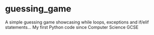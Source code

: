 # guessing_game
A simple guessing game showcasing while loops, exceptions and if/elif statements... 
My first Python code since Computer Science GCSE
